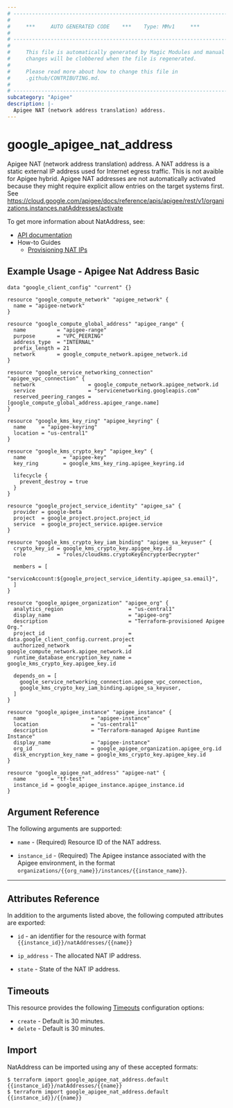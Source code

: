 ```yaml
---
# ----------------------------------------------------------------------------
#
#     ***     AUTO GENERATED CODE    ***    Type: MMv1     ***
#
# ----------------------------------------------------------------------------
#
#     This file is automatically generated by Magic Modules and manual
#     changes will be clobbered when the file is regenerated.
#
#     Please read more about how to change this file in
#     .github/CONTRIBUTING.md.
#
# ----------------------------------------------------------------------------
subcategory: "Apigee"
description: |-
  Apigee NAT (network address translation) address.
---
```


# google\_apigee\_nat\_address

Apigee NAT (network address translation) address. A NAT address is a static external IP address used for Internet egress traffic. This is not avaible for Apigee hybrid.
Apigee NAT addresses are not automatically activated because they might require explicit allow entries on the target systems first. See https://cloud.google.com/apigee/docs/reference/apis/apigee/rest/v1/organizations.instances.natAddresses/activate


To get more information about NatAddress, see:

* [API documentation](https://cloud.google.com/apigee/docs/reference/apis/apigee/rest/v1/organizations.instances.natAddresses)
* How-to Guides
    * [Provisioning NAT IPs](https://cloud.google.com/apigee/docs/api-platform/security/nat-provisioning)

## Example Usage - Apigee Nat Address Basic


```hcl
data "google_client_config" "current" {}

resource "google_compute_network" "apigee_network" {
  name = "apigee-network"
}

resource "google_compute_global_address" "apigee_range" {
  name          = "apigee-range"
  purpose       = "VPC_PEERING"
  address_type  = "INTERNAL"
  prefix_length = 21
  network       = google_compute_network.apigee_network.id
}

resource "google_service_networking_connection" "apigee_vpc_connection" {
  network                 = google_compute_network.apigee_network.id
  service                 = "servicenetworking.googleapis.com"
  reserved_peering_ranges = [google_compute_global_address.apigee_range.name]
}

resource "google_kms_key_ring" "apigee_keyring" {
  name     = "apigee-keyring"
  location = "us-central1"
}

resource "google_kms_crypto_key" "apigee_key" {
  name            = "apigee-key"
  key_ring        = google_kms_key_ring.apigee_keyring.id

  lifecycle {
    prevent_destroy = true
  }
}

resource "google_project_service_identity" "apigee_sa" {
  provider = google-beta
  project  = google_project.project.project_id
  service  = google_project_service.apigee.service
}

resource "google_kms_crypto_key_iam_binding" "apigee_sa_keyuser" {
  crypto_key_id = google_kms_crypto_key.apigee_key.id
  role          = "roles/cloudkms.cryptoKeyEncrypterDecrypter"

  members = [
    "serviceAccount:${google_project_service_identity.apigee_sa.email}",
  ]
}

resource "google_apigee_organization" "apigee_org" {
  analytics_region                     = "us-central1"
  display_name                         = "apigee-org"
  description                          = "Terraform-provisioned Apigee Org."
  project_id                           = data.google_client_config.current.project
  authorized_network                   = google_compute_network.apigee_network.id
  runtime_database_encryption_key_name = google_kms_crypto_key.apigee_key.id

  depends_on = [
    google_service_networking_connection.apigee_vpc_connection,
    google_kms_crypto_key_iam_binding.apigee_sa_keyuser,
  ]
}

resource "google_apigee_instance" "apigee_instance" {
  name                     = "apigee-instance"
  location                 = "us-central1"
  description              = "Terraform-managed Apigee Runtime Instance"
  display_name             = "apigee-instance"
  org_id                   = google_apigee_organization.apigee_org.id
  disk_encryption_key_name = google_kms_crypto_key.apigee_key.id
}

resource "google_apigee_nat_address" "apigee-nat" {
  name        = "tf-test"
  instance_id = google_apigee_instance.apigee_instance.id
}
```

## Argument Reference

The following arguments are supported:


* `name` -
  (Required)
  Resource ID of the NAT address.

* `instance_id` -
  (Required)
  The Apigee instance associated with the Apigee environment,
  in the format `organizations/{{org_name}}/instances/{{instance_name}}`.


- - -



## Attributes Reference

In addition to the arguments listed above, the following computed attributes are exported:

* `id` - an identifier for the resource with format `{{instance_id}}/natAddresses/{{name}}`

* `ip_address` -
  The allocated NAT IP address.

* `state` -
  State of the NAT IP address.


## Timeouts

This resource provides the following
[Timeouts](https://developer.hashicorp.com/terraform/plugin/sdkv2/resources/retries-and-customizable-timeouts) configuration options:

- `create` - Default is 30 minutes.
- `delete` - Default is 30 minutes.

## Import


NatAddress can be imported using any of these accepted formats:

```
$ terraform import google_apigee_nat_address.default {{instance_id}}/natAddresses/{{name}}
$ terraform import google_apigee_nat_address.default {{instance_id}}/{{name}}
```
